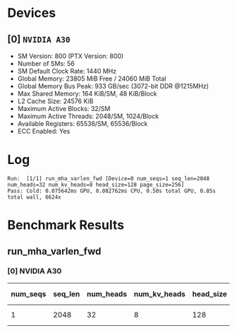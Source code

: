 # Devices

## [0] `NVIDIA A30`
* SM Version: 800 (PTX Version: 800)
* Number of SMs: 56
* SM Default Clock Rate: 1440 MHz
* Global Memory: 23805 MiB Free / 24060 MiB Total
* Global Memory Bus Peak: 933 GB/sec (3072-bit DDR @1215MHz)
* Max Shared Memory: 164 KiB/SM, 48 KiB/Block
* L2 Cache Size: 24576 KiB
* Maximum Active Blocks: 32/SM
* Maximum Active Threads: 2048/SM, 1024/Block
* Available Registers: 65536/SM, 65536/Block
* ECC Enabled: Yes

# Log

```
Run:  [1/1] run_mha_varlen_fwd [Device=0 num_seqs=1 seq_len=2048 num_heads=32 num_kv_heads=8 head_size=128 page_size=256]
Pass: Cold: 0.075642ms GPU, 0.082762ms CPU, 0.50s total GPU, 0.85s total wall, 6624x 
```

# Benchmark Results

## run_mha_varlen_fwd

### [0] NVIDIA A30

| num_seqs | seq_len | num_heads | num_kv_heads | head_size | page_size | Memory Reads | Memory Writes | Memory Usage | Tokens | Samples | CPU Time  | Noise  | GPU Time  | Noise  | Elem/s  | GlobalMem BW | BWUtil |
|----------|---------|-----------|--------------|-----------|-----------|--------------|---------------|--------------|--------|---------|-----------|--------|-----------|--------|---------|--------------|--------|
|        1 |    2048 |        32 |            8 |       128 |       256 |    8.008 MiB |     8.000 KiB |         4096 |   2048 |   6624x | 82.762 us | 18.52% | 75.642 us | 15.25% | 27.075M | 111.115 GB/s | 11.91% |
